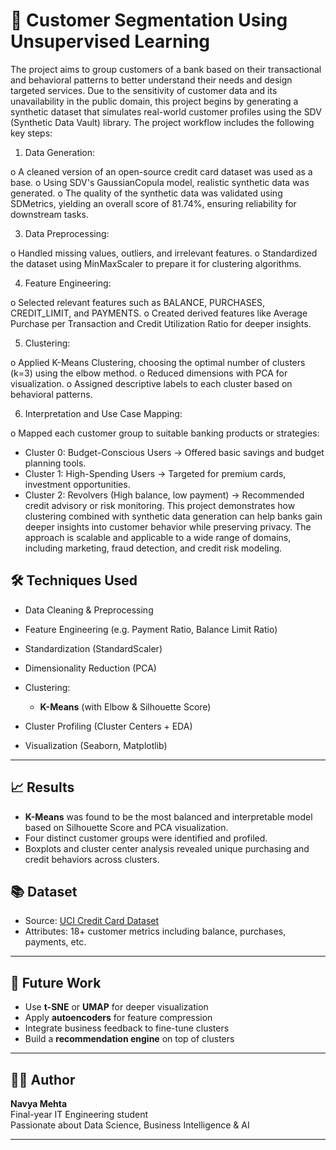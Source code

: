 # 🧠 Customer Segmentation Using Unsupervised Learning

The project aims to group customers of a bank based on their transactional and behavioral patterns to better understand their needs and design targeted services. Due to the sensitivity of customer data and its unavailability in the public domain, this project begins by generating a synthetic dataset that simulates real-world customer profiles using the SDV (Synthetic Data Vault) library.
The project workflow includes the following key steps:

1.	Data Generation:
   
o	A cleaned version of an open-source credit card dataset was used as a base.
o	Using SDV's GaussianCopula model, realistic synthetic data was generated.
o	The quality of the synthetic data was validated using SDMetrics, yielding an overall score of 81.74%, ensuring reliability for downstream tasks.

3.	Data Preprocessing:
   
o	Handled missing values, outliers, and irrelevant features.
o	Standardized the dataset using MinMaxScaler to prepare it for clustering algorithms.

4.	Feature Engineering:
   
o	Selected relevant features such as BALANCE, PURCHASES, CREDIT_LIMIT, and PAYMENTS.
o	Created derived features like Average Purchase per Transaction and Credit Utilization Ratio for deeper insights.

5.	Clustering:
   
o	Applied K-Means Clustering, choosing the optimal number of clusters (k=3) using the elbow method.
o	Reduced dimensions with PCA for visualization.
o	Assigned descriptive labels to each cluster based on behavioral patterns.

6.	Interpretation and Use Case Mapping:
   
o	Mapped each customer group to suitable banking products or strategies:
-	Cluster 0: Budget-Conscious Users → Offered basic savings and budget planning tools.
-	Cluster 1: High-Spending Users → Targeted for premium cards, investment opportunities.
-	Cluster 2: Revolvers (High balance, low payment) → Recommended credit advisory or risk monitoring.
This project demonstrates how clustering combined with synthetic data generation can help banks gain deeper insights into customer behavior while preserving privacy. The approach is scalable and applicable to a wide range of domains, including marketing, fraud detection, and credit risk modeling.



## 🛠️ Techniques Used

- Data Cleaning & Preprocessing  
- Feature Engineering (e.g. Payment Ratio, Balance Limit Ratio)
- Standardization (StandardScaler)
- Dimensionality Reduction (PCA)
- Clustering:
  - **K-Means** (with Elbow & Silhouette Score)
 
- Cluster Profiling (Cluster Centers + EDA)
- Visualization (Seaborn, Matplotlib)

---

## 📈 Results

- **K-Means** was found to be the most balanced and interpretable model based on Silhouette Score  and PCA visualization.
- Four distinct customer groups were identified and profiled.
- Boxplots and cluster center analysis revealed unique purchasing and credit behaviors across clusters.


## 📚 Dataset

- Source: [UCI Credit Card Dataset](https://www.kaggle.com/datasets/arjunbhasin2013/ccdata)
- Attributes: 18+ customer metrics including balance, purchases, payments, etc.

---

## 🚀 Future Work

- Use **t-SNE** or **UMAP** for deeper visualization  
- Apply **autoencoders** for feature compression  
- Integrate business feedback to fine-tune clusters  
- Build a **recommendation engine** on top of clusters

---

## 👩‍💻 Author

**Navya Mehta**  
Final-year IT Engineering student  
Passionate about Data Science, Business Intelligence & AI

---
